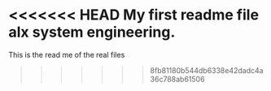 <<<<<<< HEAD
My first readme file alx system engineering.
=======
This is the read me of the real files
>>>>>>> 8fb81180b544db6338e42dadc4a36c788ab61506
